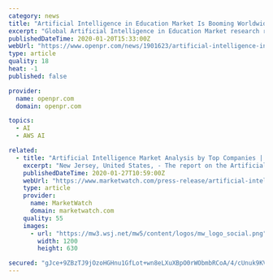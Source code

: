 ```yaml
---
category: news
title: "Artificial Intelligence in Education Market Is Booming Worldwide | Google, IBM, Pearson, Microsoft, AWS"
excerpt: "Global Artificial Intelligence in Education Market research report for easy to understand detailed breakdown of market growth factors, advance technologies, industry drivers, challenges ..."
publishedDateTime: 2020-01-20T15:33:00Z
webUrl: "https://www.openpr.com/news/1901623/artificial-intelligence-in-education-market-is-booming"
type: article
quality: 18
heat: -1
published: false

provider:
  name: openpr.com
  domain: openpr.com

topics:
  - AI
  - AWS AI

related:
  - title: "Artificial Intelligence Market Analysis by Top Companies | Alphabet (Google), Apple Baidu, IBM, IPsoft, Microsoft Corporation"
    excerpt: "New Jersey, United States, - The report on the Artificial Intelligence Market is a compilation of intelligent, broad research studies that will help players and stakeholders to make informed business decisions in future."
    publishedDateTime: 2020-01-27T10:59:00Z
    webUrl: "https://www.marketwatch.com/press-release/artificial-intelligence-market-analysis-by-top-companies-alphabet-google-apple-baidu-ibm-ipsoft-microsoft-corporation-2020-01-27"
    type: article
    provider:
      name: MarketWatch
      domain: marketwatch.com
    quality: 55
    images:
      - url: "https://mw3.wsj.net/mw5/content/logos/mw_logo_social.png"
        width: 1200
        height: 630

secured: "gJce+9ZBzTJ9jOzoHGHnu1GfLot+wn8eLXuXBpO0rWObmbRCoA/4/cUnuk9KVn9B8zQlZmv9wNNhYw2+7BHUCb0fI7u+UdQB6R6Trj99gUj4bASKPY8MLygIQL3jzYwDm3WrOtqRa+CcV7GUQM+G5LtnVIiY6GVZSaEmburQ8oQ4Xu4j0pJD6HQFk1KhKePs4tcDLZ+MiXjYm/ASQ9b815RCYP9mII+RkPcHomL2GHesQxVtEQSBp8kKuLhNbojdOiRBXmdbxLqYR+/IwJkv+eVPcGomdNpa0qC6NkqDWCQFDfyIUOsRG9gOyf4sib/2;k+K/hIw6wYrapwhdIdw4Kw=="
---
```



